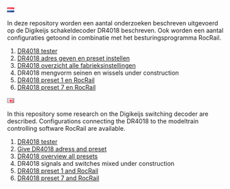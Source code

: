 ![Nederlandse vlag](../images/nl.gif)

In deze repository worden een aantal onderzoeken beschreven uitgevoerd op de Digikeijs schakeldecoder DR4018 beschreven. Ook worden een aantal configuraties getoond in combinatie met het besturingsprogramma RocRail.

1. [DR4018 tester](/DR4018/DR4018_tester/README.md)
2. [DR4018 adres geven en preset instellen](/DR4018/DR4018_programming/README.md)
3. [DR4018 overzicht alle fabrieksinstellingen](/DR4018/DR4018_overview/README.md)
4. DR4018 mengvorm seinen en wissels under construction
5. [DR4018 preset 1 en RocRail](/DR4018/Preset1/README.md)
6. [DR4018 preset 7 en RocRail](/DR4018/Preset7/README.md)


![English flag](../images/gb.gif)

In this repository some research on the Digikeijs switching decoder are described. Configurations connecting the DR4018 to the modeltrain controlling software RocRail are available.

1. [DR4018 tester](/DR4018/DR4018_tester/README.md)
2. [Give DR4018 adress and preset](/DR4018/DR4018_programming/README.md)
3. [DR4018 overview all presets](/DR4018/DR4018_overview/README.md)
4. DR4018 signals and switches mixed under construction
5. [DR4018 preset 1 and RocRail](/DR4018/Preset1/README.md)
6. [DR4018 preset 7 and RocRail](/DR4018/Preset7/README.md)
